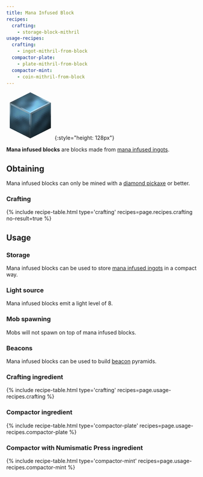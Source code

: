 ```yaml
---
title: Mana Infused Block
recipes:
  crafting:
    - storage-block-mithril
usage-recipes:
  crafting:
    - ingot-mithril-from-block
  compactor-plate:
    - plate-mithril-from-block
  compactor-mint:
    - coin-mithril-from-block
---
```


![Mana infused block](/assets/images/thermal-foundation/storage-block-mithril.png){:style="height: 128px"}


**Mana infused blocks** are blocks made from [mana infused
ingots](/docs/thermal-foundation/items/materials/ingots/mana-infused-ingot/).


Obtaining
---------

Mana infused blocks can only be mined with a [diamond
pickaxe](https://minecraft.gamepedia.com/Pickaxe) or better.

### Crafting
{% include recipe-table.html type='crafting' recipes=page.recipes.crafting no-result=true %}


Usage
-----

### Storage
Mana infused blocks can be used to store [mana infused
ingots](/docs/thermal-foundation/items/materials/ingots/mana-infused-ingot/) in
a compact way.

### Light source
Mana infused blocks emit a light level of 8.

### Mob spawning
Mobs will not spawn on top of mana infused blocks.

### Beacons
Mana infused blocks can be used to build
[beacon](https://minecraft.gamepedia.com/Beacon) pyramids.

### Crafting ingredient
{% include recipe-table.html type='crafting' recipes=page.usage-recipes.crafting %}

### Compactor ingredient
{% include recipe-table.html type='compactor-plate' recipes=page.usage-recipes.compactor-plate %}

### Compactor with Numismatic Press ingredient
{% include recipe-table.html type='compactor-mint' recipes=page.usage-recipes.compactor-mint %}
